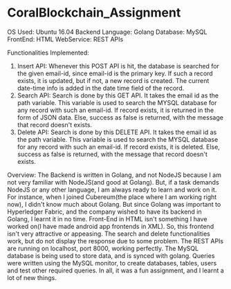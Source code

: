 # CoralBlockchain_Assignment
OS Used: Ubuntu 16.04
Backend Language: Golang
Database: MySQL
FrontEnd: HTML
WebService: REST APIs

Functionalities Implemented:
1) Insert API: Whenever this POST API is hit, the database is searched for the given email-id, since email-id is the primary key. If such a record exists, it is updated, but if not, a new record is created. The current date-time info is added in the date time field of the record.
2) Search API: Search is done by this GET API. It takes the email id as the path variable. This variable is used to search the MYSQL database for any record with such an email-id. If record exists, it is returned in the form of JSON data. Else, success as false is returned, with the message that record doesn't exists.
3) Delete API: Search is done by this DELETE API. It takes the email id as the path variable. This variable is used to search the MYSQL database for any record with such an email-id. If record exists, it is deleted. Else, success as false is returned, with the message that record doesn't exists.

Overview:
The Backend is written in Golang, and not NodeJS because I am not very familiar with NodeJS(and good at Golang). But, if a task demands NodeJS or any other language, I am always ready to learn and work on it. For instance, when I joined Cubereum(the place where I am working right now), I didn't know much about Golang. But since Golang was important to Hyperledger Fabric, and the company wished to have its backend in Golang, I learnt it in no time.
Front-End in HTML isn't something I have worked on(I have made android app frontends in XML). So, this frontend isn't very attractive or appeasing. The search and delete functionalities work, but do not display the response due to some problem.
The REST APIs are running on localhost, port 8000, working perfectly.
The MySQL database is being used to store data, and is synced with golang. Queries were written using the MySQL monitor, to create databases, tables, users and test other required queries.
In all, it was a fun assignment, and I learnt a lot of new things.
